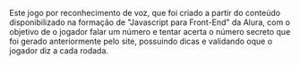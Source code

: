 Este jogo por reconhecimento de voz, 
que foi criado a partir do conteúdo disponibilizado na formação de "Javascript para Front-End" da Alura,
com o objetivo de o jogador falar um número e tentar acerta o número secreto que foi gerado anteriormente pelo site, 
possuindo dicas e validando oque o jogador diz a cada rodada.
